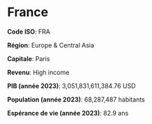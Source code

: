 # France

**Code ISO**: FRA

**Région**: Europe & Central Asia

**Capitale**: Paris

**Revenu**: High income

**PIB (année 2023)**: 3,051,831,611,384.76 USD

**Population (année 2023)**: 68,287,487 habitants

**Espérance de vie (année 2023)**: 82.9 ans

